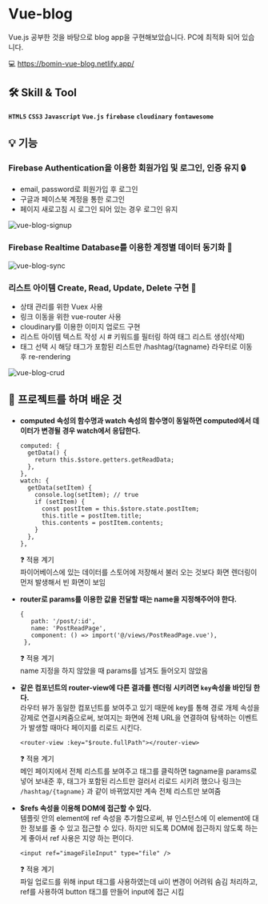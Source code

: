 # Vue-blog

Vue.js 공부한 것을 바탕으로 blog app을 구현해보았습니다. 
PC에 최적화 되어 있습니다.

💻  <https://bomin-vue-blog.netlify.app/>


 ## 🛠 Skill & Tool
 **`HTML5`**  **`CSS3`**  **`Javascript`**  **`Vue.js`**  **`firebase`** **`cloudinary`** **`fontawesome`**
 
## 💡 기능
### Firebase Authentication을 이용한 회원가입 및 로그인, 인증 유지 🔒
 - email, password로 회원가입 후 로그인
 - 구글과 페이스북 계정을 통한 로그인
 - 페이지 새로고침 시 로그인 되어 있는 경우 로그인 유지
    
 ![vue-blog-signup](https://user-images.githubusercontent.com/57257023/127279124-510db84c-f406-4be5-917d-50fe29147e37.gif)

 
### Firebase Realtime Database를 이용한 계정별 데이터 동기화 🔗
 ![vue-blog-sync](https://user-images.githubusercontent.com/57257023/127278000-b86500d2-e2b6-4118-8a0c-f9674c9df976.gif)

### 리스트 아이템 Create, Read, Update, Delete 구현 📜
 - 상태 관리를 위한 Vuex 사용
 - 링크 이동을 위한 vue-router 사용
 - cloudinary를 이용한 이미지 업로드 구현
 - 리스트 아이템 텍스트 작성 시 # 키워드를 필터링 하여 태그 리스트 생성(삭제)
 - 태그 선택 시 해당 태그가 포함된 리스트만 /hashtag/{tagname} 라우터로 이동 후 re-rendering
     
![vue-blog-crud](https://user-images.githubusercontent.com/57257023/127282299-40356b68-d0c8-43ac-9fe9-fd9e77cb4ea8.gif)

 
## 📖 프로젝트를 하며 배운 것
 - **computed 속성의 함수명과 watch 속성의 함수명이 동일하면 computed에서 데이터가 변경될 경우 watch에서 응답한다.**
 
    ```
    computed: {
      getData() {
        return this.$store.getters.getReadData;
      },
    },
    watch: {
      getData(setItem) {
        console.log(setItem); // true 
        if (setItem) { 
          const postItem = this.$store.state.postItem;
          this.title = postItem.title;
          this.contents = postItem.contents;
        }
      },
    },
    ```
    ❓ 적용 계기    
    파이어베이스에 있는 데이터를 스토어에 저장해서 불러 오는 것보다 화면 렌더링이  먼저 발생해서 빈 화면이 보임
    
 - **router로 params를 이용한 값을 전달할 때는 name을 지정해주어야 한다.**    
   ```
   {
      path: '/post/:id',
      name: 'PostReadPage',
      component: () => import('@/views/PostReadPage.vue'),
    },
   ```
        
     ❓ 적용 계기    
     name 지정을 하지 않았을 때 params를 넘겨도 들어오지 않았음
 - **같은 컴포넌트의 router-view에 다른 결과를 렌더링 시키려면 ` key `속성을 바인딩 한다.**    
   라우터 뷰가 동일한 컴포넌트를 보여주고 있기 때문에 key를 통해 경로 개체 속성을 강제로 연결시켜줌으로써, 보여지는 화면에 전체 URL을 연결하여 탐색하는 이벤트가 발생할 때마다 페이지를 리로드 시킨다.   
   
   ```
   <router-view :key="$route.fullPath"></router-view>
   ```
   ❓ 적용 계기    
   메인 페이지에서 전체 리스트를 보여주고 태그를 클릭하면 tagname을 params로 넣어 보내준 후, 
   태그가 포함된 리스트만 걸러서 리로드 시키려 했으나 링크는 ` /hashtag/{tagname} ` 과 같이 바뀌었지만 계속 전체 리스트만 보여줌 
   
 - **$refs 속성을 이용해 DOM에 접근할 수 있다.**    
  템플릿 안의 element에 ref 속성을 추가함으로써, 뷰 인스턴스에 이 element에 대한 정보를 줄 수 있고 접근할 수 있다. 하지만 되도록 DOM에 접근하지 않도록 하는 게 좋아서 ref 사용은 지양 하는 편이다.
    ```
    <input ref="imageFileInput" type="file" />
    ```
    ❓ 적용 계기    
    파일 업로드를 위해 input 태그를 사용하였는데 ui이 변경이 어려워 숨김 처리하고, ref를 사용하여 button 태그를 만들어 input에 접근 시킴
    
